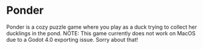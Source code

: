 # Ponder
Ponder is a cozy puzzle game where you play as a duck trying to collect her ducklings in the pond. 
NOTE: This game currently does not work on MacOS due to a Godot 4.0 exporting issue. Sorry about that!
